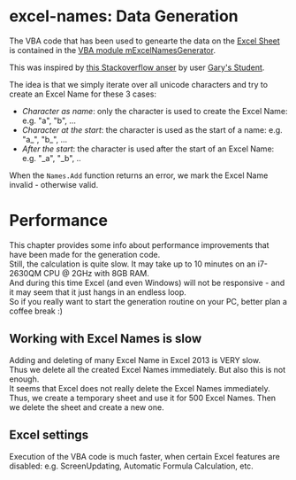 # excel-names: Data Generation

The VBA code that has been used to genearte the data on the 
[Excel Sheet](NameRulesUnicode64k.xlsm) is contained in the
[VBA module mExcelNamesGenerator](source/mExcelNamesGenerator.bas).

This was inspired by [this Stackoverflow anser](http://stackoverflow.com/a/41877926/1041641) 
by user [Gary's Student](http://stackoverflow.com/users/2474656/garys-student).

The idea is that we simply iterate over all unicode characters and 
try to create an Excel Name for these 3 cases:
- *Character as name*: only the character is used to create the Excel Name: e.g. "a", "b", ...
- *Character at the start*: the character is used as the start of a name: e.g. "a_", "b_", ...
- *After the start*: the character is used after the start of an Excel Name: e.g. "_a", "_b", ..

When the `Names.Add` function returns an error, we mark the Excel Name invalid - otherwise valid.

# Performance

This chapter provides some info about performance improvements that have been made for the generation code.  
Still, the calculation is quite slow. It may take up to 10 minutes on an i7-2630QM CPU @ 2GHz with 8GB RAM.  
And during this time Excel (and even Windows) will not be responsive - and it may seem that it just hangs in an endless loop.  
So if you really want to start the generation routine on your PC, better plan a coffee break :)

## Working with Excel Names is slow
Adding and deleting of many Excel Name in Excel 2013 is VERY slow.  
Thus we delete all the created Excel Names immediately. But also this is not enough.  
It seems that Excel does not really delete the Excel Names immediately. 
Thus, we create a temporary sheet and use it for 500 Excel Names. Then we delete the sheet and create a new one.

## Excel settings
Execution of the VBA code is much faster, when certain Excel features are disabled: e.g. ScreenUpdating, Automatic Formula Calculation, etc.


